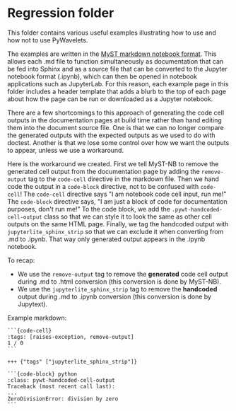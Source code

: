# Regression folder

This folder contains various useful examples illustrating how to use and how not
to use PyWavelets.

The examples are written in the [MyST markdown notebook
format](https://myst-nb.readthedocs.io/en/v0.13.2/use/markdown.html). This
allows each .md file to function simultaneously as documentation that can be fed
into Sphinx and as a source file that can be converted to the Jupyter notebook
format (.ipynb), which can then be opened in notebook applications such as
JupyterLab. For this reason, each example page in this folder includes a header template
that adds a blurb to the top of each page about how the page can be
run or downloaded as a Jupyter notebook.

There are a few shortcomings to this approach of generating the code cell outputs in
the documentation pages at build time rather than hand editing them into the
document source file. One is that we can no longer compare the generated outputs
with the expected outputs as we used to do with doctest. Another is that we
lose some control over how we want the outputs to appear, unless we use a workaround.

Here is the workaround we created. First we tell MyST-NB to remove the generated
cell output from the documentation page by adding the `remove-output` tag to the
`code-cell` directive in the markdown file. Then we hand code the output in a
`code-block` directive, not to be confused with `code-cell`! The `code-cell`
directive says "I am notebook code cell input, run me!" The `code-block`
directive says, "I am just a block of code for documentation purposes, don't run
me!" To the code block, we add the `.pywt-handcoded-cell-output` class so that
we can style it to look the same as other cell outputs on the same HTML page.
Finally, we tag the handcoded output with `jupyterlite_sphinx_strip` so that we
can exclude it when converting from .md to .ipynb. That way only generated
output appears in the .ipynb notebook.

To recap:

- We use the `remove-output` tag to remove the **generated** code cell output
  during .md to .html conversion (this conversion is done by MyST-NB).
- We use the `jupyterlite_sphinx_strip` tag to remove the **handcoded** output
  during .md to .ipynb conversion (this conversion is done by Jupytext).

Example markdown:

    ```{code-cell}
    :tags: [raises-exception, remove-output]
    1 / 0
    ```

    +++ {"tags" ["jupyterlite_sphinx_strip"]}

    ```{code-block} python
    :class: pywt-handcoded-cell-output
    Traceback (most recent call last):
    ...
    ZeroDivisionError: division by zero
    ```
